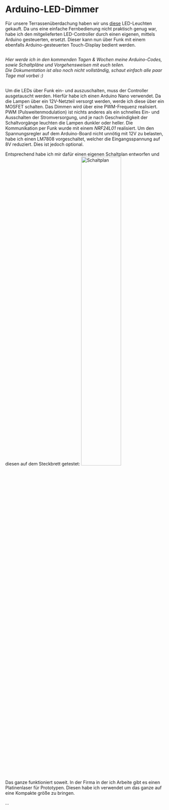 # Arduino-LED-Dimmer

Für unsere Terrassenüberdachung haben wir uns [diese](https://www.ledando.de/detail/index/sArticle/27312/sCategory/277) LED-Leuchten gekauft. Da uns eine einfache Fernbedienung nicht praktisch genug war, habe ich den mitgelieferten LED-Controller durch einen eigenen, mittels Arduino gesteuerten, ersetzt. Dieser kann nun über Funk mit einem ebenfalls Arduino-gesteuerten Touch-Display bedient werden. 

##
_Hier werde ich in den kommenden Tagen & Wochen meine Arduino-Codes, sowie Schaltpläne und Vorgehensweisen mit euch teilen._ \
_Die Dokumentation ist also noch nicht vollständig, schaut einfach alle paar Tage mal vorbei :)_

##
Um die LEDs über Funk ein- und auszuschalten, muss der Controller ausgetauscht werden. 
Hierfür habe ich einen Arduino Nano verwendet. Da die Lampen über ein 12V-Netzteil versorgt werden, werde ich diese über ein MOSFET schalten. Das Dimmen wird über eine PWM-Frequenz realisiert. PWM (Pulsweitenmodulation) ist nichts anderes als ein schnelles Ein- und Ausschalten der Stromversorgung, und je nach Geschwindigkeit der Schaltvorgänge leuchten die Lampen dunkler oder heller. 
Die Kommunikation per Funk wurde mit einem *NRF24L01* realisiert. 
Um den Spannungsregler auf dem Arduino-Board nicht unnötig mit 12V zu belasten, habe ich einen LM7808 vorgeschaltet, welcher die Eingangsspannung auf 8V reduziert. Dies ist jedoch optional.

Entsprechend habe ich mir dafür einen eigenen Schaltplan entworfen und diesen auf dem Steckbrett getestet:
<img src="https://github.com/larsbaum/Arduino-LED-Dimmer/assets/167971634/d3ce2f57-5f22-4485-9399-4e51348532e3" alt="Schaltplan" width="50%" /> \
\
Das ganze funktioniert soweit. In der Firma in der ich Arbeite gibt es einen Platinenlaser für Prototypen. Diesen habe ich verwendet um das ganze auf eine Kompakte größe zu bringen.

_..._
